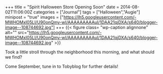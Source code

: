 +++
title = "Spirit Halloween Store Opening Soon"
date = 2014-08-02T11:06:00Z
categories = ["Journal"]
tags = ["Halloween","Augie"]
minipost = "true"
images = ["https://lh5.googleusercontent.com/-MWHOMxI05LI/U90onQmy-wI/AAAAAAAAAuI/1DAA21qjDXA/s640/blogger-image--108744692.jpg"]
+++
{{< figure class= "wp-caption alignnone" alt="" src="https://lh5.googleusercontent.com/-MWHOMxI05LI/U90onQmy-wI/AAAAAAAAAuI/1DAA21qjDXA/s640/blogger-image--108744692.jpg" >}}

Took a little stroll through the neighborhood this morning, and what should we find?

Come September, tune in to Tobyblog for further details!
